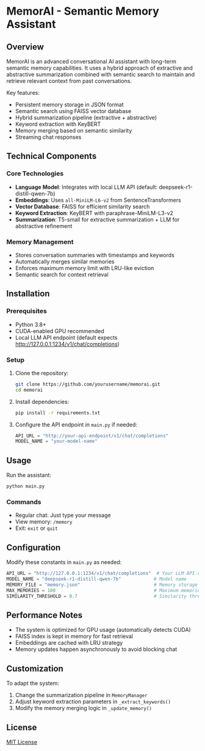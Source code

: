 # MemorAI - Semantic Memory Assistant

## Overview

MemorAI is an advanced conversational AI assistant with long-term semantic memory capabilities. It uses a hybrid approach of extractive and abstractive summarization combined with semantic search to maintain and retrieve relevant context from past conversations.

Key features:
- Persistent memory storage in JSON format
- Semantic search using FAISS vector database
- Hybrid summarization pipeline (extractive + abstractive)
- Keyword extraction with KeyBERT
- Memory merging based on semantic similarity
- Streaming chat responses

## Technical Components

### Core Technologies
- **Language Model**: Integrates with local LLM API (default: deepseek-r1-distill-qwen-7b)
- **Embeddings**: Uses `all-MiniLM-L6-v2` from SentenceTransformers
- **Vector Database**: FAISS for efficient similarity search
- **Keyword Extraction**: KeyBERT with paraphrase-MiniLM-L3-v2
- **Summarization**: T5-small for extractive summarization + LLM for abstractive refinement

### Memory Management
- Stores conversation summaries with timestamps and keywords
- Automatically merges similar memories
- Enforces maximum memory limit with LRU-like eviction
- Semantic search for context retrieval

## Installation

### Prerequisites
- Python 3.8+
- CUDA-enabled GPU recommended
- Local LLM API endpoint (default expects http://127.0.0.1:1234/v1/chat/completions)

### Setup
1. Clone the repository:
   ```bash
   git clone https://github.com/yourusername/memorai.git
   cd memorai
   ```

2. Install dependencies:
   ```bash
   pip install -r requirements.txt
   ```

3. Configure the API endpoint in `main.py` if needed:
   ```python
   API_URL = "http://your-api-endpoint/v1/chat/completions"
   MODEL_NAME = "your-model-name"
   ```

## Usage

Run the assistant:
```bash
python main.py
```

### Commands
- Regular chat: Just type your message
- View memory: `/memory`
- Exit: `exit` or `quit`

## Configuration

Modify these constants in `main.py` as needed:

```python
API_URL = "http://127.0.0.1:1234/v1/chat/completions"  # Your LLM API endpoint
MODEL_NAME = "deepseek-r1-distill-qwen-7b"            # Model name
MEMORY_FILE = "memory.json"                           # Memory storage file
MAX_MEMORIES = 100                                    # Maximum memories to retain
SIMILARITY_THRESHOLD = 0.7                            # Similarity threshold for merging
```

## Performance Notes

- The system is optimized for GPU usage (automatically detects CUDA)
- FAISS index is kept in memory for fast retrieval
- Embeddings are cached with LRU strategy
- Memory updates happen asynchronously to avoid blocking chat

## Customization

To adapt the system:
1. Change the summarization pipeline in `MemoryManager`
2. Adjust keyword extraction parameters in `_extract_keywords()`
3. Modify the memory merging logic in `_update_memory()`

## License

[MIT License](LICENSE)
